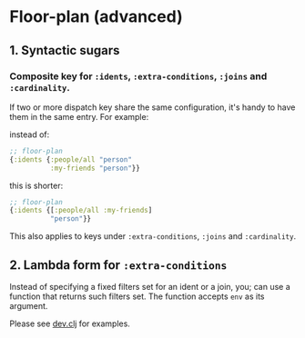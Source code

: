 # Floor-plan \(advanced\)

## 1. Syntactic sugars

### Composite key for `:idents`, `:extra-conditions`, `:joins` and `:cardinality`.

If two or more dispatch key share the same configuration, it's handy to have them in the same entry. For example:

instead of:

```clojure
;; floor-plan
{:idents {:people/all "person"
          :my-friends "person"}}
```

this is shorter:

```clojure
;; floor-plan
{:idents {[:people/all :my-friends]
          "person"}}
```

This also applies to keys under `:extra-conditions`, `:joins` and `:cardinality`.

## 2. Lambda form for `:extra-conditions`

Instead of specifying a fixed filters set for an ident or a join, you; can use a function that returns such filters set. The function accepts `env` as its argument.

Please see [dev.clj](https://github.com/walkable-server/walkable/tree/ab05c4706867ea7cce2daa6b903ee23834e1cf7f/dev/src/dev.clj) for examples.
